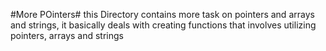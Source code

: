 #More POinters#
this Directory contains more task on pointers and arrays and strings, it basically deals with creating functions that involves utilizing pointers, arrays and strings
